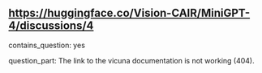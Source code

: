 ## https://huggingface.co/Vision-CAIR/MiniGPT-4/discussions/4

contains_question: yes

question_part: The link to the vicuna documentation is not working (404).